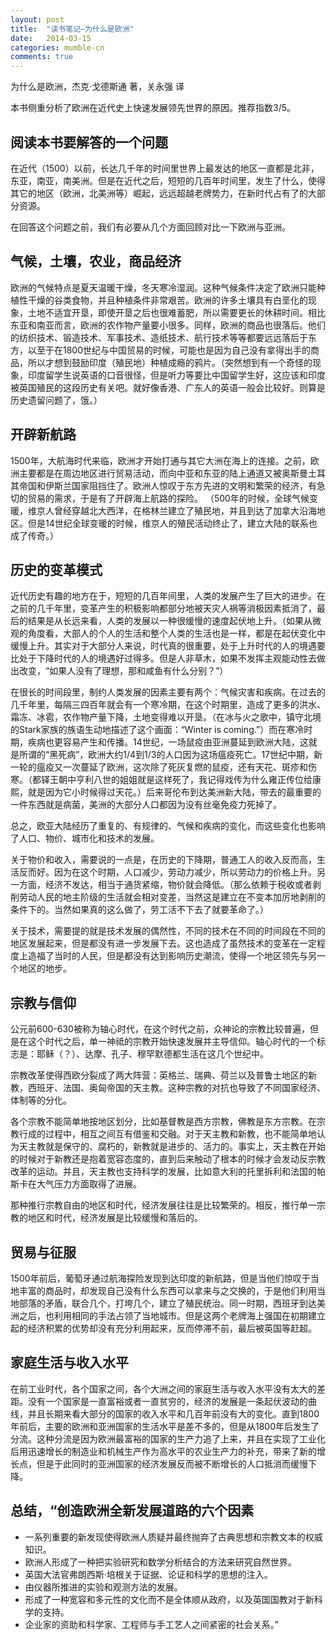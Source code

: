 ```yaml
---
layout: post
title:  "读书笔记–为什么是欧洲"
date:   2014-03-15
categories: mumble-cn
comments: true
---
```

为什么是欧洲，杰克·戈德斯通 著，关永强 译
 
本书侧重分析了欧洲在近代史上快速发展领先世界的原因。推荐指数3/5。
 
## 阅读本书要解答的一个问题
在近代（1500）以前，长达几千年的时间里世界上最发达的地区一直都是北非，东亚，南亚，南美洲。但是在近代之后，短短的几百年时间里，发生了什么，使得其它的地区（欧洲，北美洲等）崛起，远远超越老牌势力，在新时代占有了的大部分资源。
 
在回答这个问题之前，我们有必要从几个方面回顾对比一下欧洲与亚洲。
 
## 气候，土壤，农业，商品经济

欧洲的气候特点是夏天温暖干燥，冬天寒冷湿润。这种气候条件决定了欧洲只能种植性干燥的谷类食物，并且种植条件非常艰苦。欧洲的许多土壤具有白垩化的现象，土地不适宜开垦，即使开垦之后也很难蓄肥，所以需要更长的休耕时间。相比东亚和南亚而言，欧洲的农作物产量要小很多。同样，欧洲的商品也很落后。他们的纺织技术、锻造技术、军事技术、造纸技术、航行技术等等都要远远落后于东方，以至于在1800世纪与中国贸易的时候，可能也是因为自己没有拿得出手的商品，所以才想到鼓励印度（殖民地）种植成瘾的鸦片。（突然想到有一个奇怪的现象，印度留学生说英语的口音很怪，但是听力等要比中国留学生好，这应该和印度被英国殖民的这段历史有关吧。就好像香港、广东人的英语一般会比较好。则算是历史遗留问题了，饿。）
 
## 开辟新航路
1500年，大航海时代来临，欧洲才开始打通与其它大洲在海上的连接。之前，欧洲主要都是在周边地区进行贸易活动，而向中亚和东亚的陆上通道又被奥斯曼土耳其帝国和伊斯兰国家阻挡住了。欧洲人惊叹于东方先进的文明和繁荣的经济，有急切的贸易的需求，于是有了开辟海上航路的探险。
（500年的时候，全球气候变暖，维京人曾经穿越北大西洋，在格林兰建立了殖民地，并且到达了加拿大沿海地区。但是14世纪全球变暖的时候，维京人的殖民活动终止了，建立大陆的联系也成了传奇。）
 
## 历史的变革模式
近代历史有趣的地方在于，短短的几百年间里，人类的发展产生了巨大的进步。在之前的几千年里，变革产生的积极影响都部分地被天灾人祸等消极因素抵消了，最后的结果是从长远来看，人类的发展以一种很缓慢的速度起伏地上升。（如果从微观的角度看，大部人的个人的生活和整个人类的生活也是一样，都是在起伏变化中缓慢上升。其实对于大部分人来说，时代真的很重要，处于上升时代的人的境遇要比处于下降时代的人的境遇好过得多。但是人非草木，如果不发挥主观能动性去做出改变，“如果人没有了理想，那和咸鱼有什么分别？”）
 
在很长的时间段里，制约人类发展的因素主要有两个：气候灾害和疾病。在过去的几千年里，每隔三四百年就会有一个寒冷期，在这个时期里，造成了更多的洪水、霜冻、冰雹，农作物产量下降，土地变得难以开垦。（在冰与火之歌中，镇守北境的Stark家族的族语生动地描述了这个画面：“Winter is coming.”）而在寒冷时期，疾病也更容易产生和传播。14世纪，一场鼠疫由亚洲蔓延到欧洲大陆，这就是所谓的“黑死病”，欧洲大约1/4到1/3的人口因为这场瘟疫死亡。17世纪中期，新一轮的瘟疫又一次蔓延了欧洲，这次除了死灰复燃的鼠疫，还有天花、斑疹和伤寒。（都铎王朝中亨利八世的姐姐就是这样死了，我记得戏传为什么雍正传位给康熙，就是因为它小时候得过天花。）后来哥伦布到达美洲新大陆，带去的最重要的一件东西就是病菌，美洲的大部分人口都因为没有丝毫免疫力死掉了。
 
总之，欧亚大陆经历了重复的、有规律的、气候和疾病的变化，而这些变化也影响了人口、物价、城市化和技术的发展。
 
关于物价和收入，需要说的一点是，在历史的下降期，普通工人的收入反而高，生活反而好。因为在这个时期，人口减少，劳动力减少，所以劳动力的价格上升。另一方面，经济不发达，相当于通货紧缩，物价就会降低。（那么依赖于税收或者剥削劳动人民的地主阶级的生活就会相对变差，当然这是建立在不变本加厉地剥削的条件下的。当然如果真的这么做了，劳工活不下去了就要革命了。）
 
关于技术，需要提的就是技术发展的偶然性，不同的技术在不同的时间段在不同的地区发展起来，但是都没有进一步发展下去。这也造成了虽然技术的变革在一定程度上造福了当时的人民，但是都没有达到影响历史潮流，使得一个地区领先与另一个地区的地步。
 
## 宗教与信仰
公元前600-630被称为轴心时代，在这个时代之前，众神论的宗教比较普遍，但是在这个时代之后，单一神祗的宗教开始快速发展并主导信仰。轴心时代的一个标志是：耶稣（？）、达摩、孔子、穆罕默德都生活在这几个世纪中。
 
宗教改革使得西欧分裂成了两大阵营：英格兰、瑞典、荷兰以及普鲁士地区的新教，西班牙、法国、奥匈帝国的天主教。这种宗教的对抗也导致了不同国家经济、体制等的分化。
 
各个宗教不能简单地按地区划分，比如基督教是西方宗教，佛教是东方宗教。在宗教行成的过程中，相互之间互有借鉴和交融。对于天主教和新教，也不能简单地认为天主教就是保守的、腐朽的，新教就是进步的、活力的。事实上，天主教在开始的时候对于新教还是抱着宽容态度的，直到后来触动了根本的时候才会发动反宗教改革的运动。并且，天主教也支持科学的发展，比如意大利的托里拆利和法国的帕斯卡在大气压力方面取得了进展。
 
那种推行宗教自由的地区和时代，经济发展往往是比较繁荣的。相反，推行单一宗教的地区和时代，经济发展是比较缓慢和落后的。
 
## 贸易与征服
1500年前后，葡萄牙通过航海探险发现到达印度的新航路，但是当他们惊叹于当地丰富的商品时，却发现自己没有什么东西可以拿来与之交换的，于是他们利用当地部落的矛盾，联合几个，打垮几个，建立了殖民统治。同一时期，西班牙到达美洲之后，也利用相同的手法占领了当地城市。但是这两个老牌海上强国在初期建立起的经济积累的优势却没有充分利用起来，反而停滞不前，最后被英国等赶超。
 
## 家庭生活与收入水平
在前工业时代，各个国家之间，各个大洲之间的家庭生活与收入水平没有太大的差距。没有一个国家是一直富裕或者一直贫穷的，经济的发展是一条起伏波动的曲线，并且长期来看大部分的国家的收入水平和几百年前没有大的变化。直到1800年前后，主要的欧洲和亚洲国家的生活水平是差不多的，但是从1800年后发生了分流。这种分流是因为欧洲最富裕的国家的生产力追了上来，并且在实现了工业化后用迅速增长的制造业和机械生产作为高水平的农业生产力的补充，带来了新的增长点，但是于此同时的亚洲国家的经济发展反而被不断增长的人口抵消而缓慢下降。
 
## 总结，“创造欧洲全新发展道路的六个因素
- 一系列重要的新发现使得欧洲人质疑并最终抛弃了古典思想和宗教文本的权威知识。
- 欧洲人形成了一种把实验研究和数学分析结合的方法来研究自然世界。
- 英国大法官弗朗西斯·培根关于证据、论证和科学的思想的注入。
- 由仪器所推进的实验和观测方法的发展。
- 形成了一种宽容和多元性的文化而不是全体顺从政府，以及英国国教对于新科学的支持。
- 企业家的资助和科学家、工程师与手工艺人之间紧密的社会关系。”
